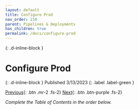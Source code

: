 ```yaml
---
layout: default
title: Configure Prod
nav_order: 210
parent: Pipelines & Deployments
has_children: true
permalink: /docs/configure-prod
---
```


{: .d-inline-block }
# Configure Prod
{: .d-inline-block }
Published 3/13/2023
{: .label .label-green }

[Previous][PREV]{: .btn .mr-2 .fs-2}
[Next][NEXT]{: .btn .btn-purple .fs-2}

*Complete the Table of Contents in the order below.*

[PREV]: /lab_aemc/docs/pipelines-deployments
[NEXT]: /lab_aemc/docs/configure-prod-environments